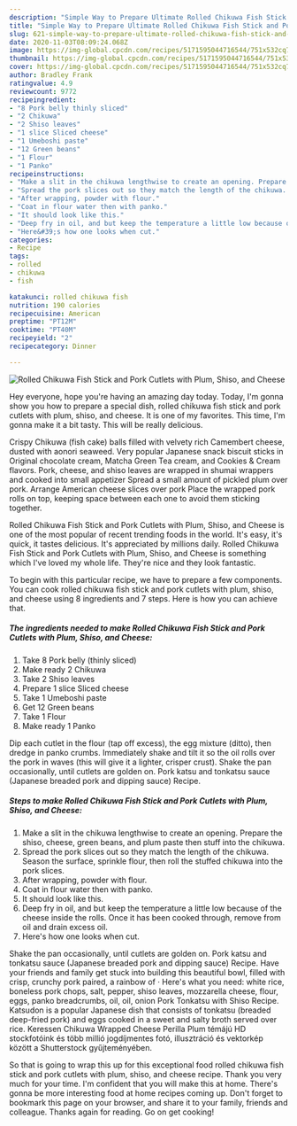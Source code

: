 ```yaml
---
description: "Simple Way to Prepare Ultimate Rolled Chikuwa Fish Stick and Pork Cutlets with Plum, Shiso, and Cheese"
title: "Simple Way to Prepare Ultimate Rolled Chikuwa Fish Stick and Pork Cutlets with Plum, Shiso, and Cheese"
slug: 621-simple-way-to-prepare-ultimate-rolled-chikuwa-fish-stick-and-pork-cutlets-with-plum-shiso-and-cheese
date: 2020-11-03T08:09:24.068Z
image: https://img-global.cpcdn.com/recipes/5171595044716544/751x532cq70/rolled-chikuwa-fish-stick-and-pork-cutlets-with-plum-shiso-and-cheese-recipe-main-photo.jpg
thumbnail: https://img-global.cpcdn.com/recipes/5171595044716544/751x532cq70/rolled-chikuwa-fish-stick-and-pork-cutlets-with-plum-shiso-and-cheese-recipe-main-photo.jpg
cover: https://img-global.cpcdn.com/recipes/5171595044716544/751x532cq70/rolled-chikuwa-fish-stick-and-pork-cutlets-with-plum-shiso-and-cheese-recipe-main-photo.jpg
author: Bradley Frank
ratingvalue: 4.9
reviewcount: 9772
recipeingredient:
- "8 Pork belly thinly sliced"
- "2 Chikuwa"
- "2 Shiso leaves"
- "1 slice Sliced cheese"
- "1 Umeboshi paste"
- "12 Green beans"
- "1 Flour"
- "1 Panko"
recipeinstructions:
- "Make a slit in the chikuwa lengthwise to create an opening. Prepare the shiso, cheese, green beans, and plum paste then stuff into the chikuwa."
- "Spread the pork slices out so they match the length of the chikuwa. Season the surface, sprinkle flour, then roll the stuffed chikuwa into the pork slices."
- "After wrapping, powder with flour."
- "Coat in flour water then with panko."
- "It should look like this."
- "Deep fry in oil, and but keep the temperature a little low because of the cheese inside the rolls. Once it has been cooked through, remove from oil and drain excess oil."
- "Here&#39;s how one looks when cut."
categories:
- Recipe
tags:
- rolled
- chikuwa
- fish

katakunci: rolled chikuwa fish 
nutrition: 190 calories
recipecuisine: American
preptime: "PT12M"
cooktime: "PT40M"
recipeyield: "2"
recipecategory: Dinner

---
```



![Rolled Chikuwa Fish Stick and Pork Cutlets with Plum, Shiso, and Cheese](https://img-global.cpcdn.com/recipes/5171595044716544/751x532cq70/rolled-chikuwa-fish-stick-and-pork-cutlets-with-plum-shiso-and-cheese-recipe-main-photo.jpg)

Hey everyone, hope you're having an amazing day today. Today, I'm gonna show you how to prepare a special dish, rolled chikuwa fish stick and pork cutlets with plum, shiso, and cheese. It is one of my favorites. This time, I'm gonna make it a bit tasty. This will be really delicious.

Crispy Chikuwa (fish cake) balls filled with velvety rich Camembert cheese, dusted with aonori seaweed. Very popular Japanese snack biscuit sticks in Original chocolate cream, Matcha Green Tea cream, and Cookies &amp; Cream flavors. Pork, cheese, and shiso leaves are wrapped in shumai wrappers and cooked into small appetizer Spread a small amount of pickled plum over pork. Arrange American cheese slices over pork Place the wrapped pork rolls on top, keeping space between each one to avoid them sticking together.

Rolled Chikuwa Fish Stick and Pork Cutlets with Plum, Shiso, and Cheese is one of the most popular of recent trending foods in the world. It's easy, it's quick, it tastes delicious. It's appreciated by millions daily. Rolled Chikuwa Fish Stick and Pork Cutlets with Plum, Shiso, and Cheese is something which I've loved my whole life. They're nice and they look fantastic.


To begin with this particular recipe, we have to prepare a few components. You can cook rolled chikuwa fish stick and pork cutlets with plum, shiso, and cheese using 8 ingredients and 7 steps. Here is how you can achieve that.

<!--inarticleads1-->

##### The ingredients needed to make Rolled Chikuwa Fish Stick and Pork Cutlets with Plum, Shiso, and Cheese:

1. Take 8 Pork belly (thinly sliced)
1. Make ready 2 Chikuwa
1. Take 2 Shiso leaves
1. Prepare 1 slice Sliced cheese
1. Take 1 Umeboshi paste
1. Get 12 Green beans
1. Take 1 Flour
1. Make ready 1 Panko


Dip each cutlet in the flour (tap off excess), the egg mixture (ditto), then dredge in panko crumbs. Immediately shake and tilt it so the oil rolls over the pork in waves (this will give it a lighter, crisper crust). Shake the pan occasionally, until cutlets are golden on. Pork katsu and tonkatsu sauce (Japanese breaded pork and dipping sauce) Recipe. 

<!--inarticleads2-->

##### Steps to make Rolled Chikuwa Fish Stick and Pork Cutlets with Plum, Shiso, and Cheese:

1. Make a slit in the chikuwa lengthwise to create an opening. Prepare the shiso, cheese, green beans, and plum paste then stuff into the chikuwa.
1. Spread the pork slices out so they match the length of the chikuwa. Season the surface, sprinkle flour, then roll the stuffed chikuwa into the pork slices.
1. After wrapping, powder with flour.
1. Coat in flour water then with panko.
1. It should look like this.
1. Deep fry in oil, and but keep the temperature a little low because of the cheese inside the rolls. Once it has been cooked through, remove from oil and drain excess oil.
1. Here&#39;s how one looks when cut.


Shake the pan occasionally, until cutlets are golden on. Pork katsu and tonkatsu sauce (Japanese breaded pork and dipping sauce) Recipe. Have your friends and family get stuck into building this beautiful bowl, filled with crisp, crunchy pork paired, a rainbow of · Here&#39;s what you need: white rice, boneless pork chops, salt, pepper, shiso leaves, mozzarella cheese, flour, eggs, panko breadcrumbs, oil, oil, onion Pork Tonkatsu with Shiso Recipe. Katsudon is a popular Japanese dish that consists of tonkatsu (breaded deep-fried pork) and eggs cooked in a sweet and salty broth served over rice. Keressen Chikuwa Wrapped Cheese Perilla Plum témájú HD stockfotóink és több millió jogdíjmentes fotó, illusztráció és vektorkép között a Shutterstock gyűjteményében. 

So that is going to wrap this up for this exceptional food rolled chikuwa fish stick and pork cutlets with plum, shiso, and cheese recipe. Thank you very much for your time. I'm confident that you will make this at home. There's gonna be more interesting food at home recipes coming up. Don't forget to bookmark this page on your browser, and share it to your family, friends and colleague. Thanks again for reading. Go on get cooking!
